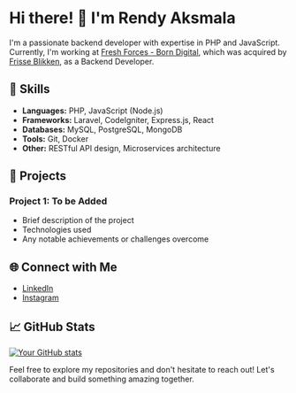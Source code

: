# Hi there! 👋 I'm Rendy Aksmala

I'm a passionate backend developer with expertise in PHP and JavaScript. Currently, I'm working at [Fresh Forces - Born Digital](https://freshforces.com/), which was acquired by [Frisse Blikken](https://frisseblikken.com/), as a Backend Developer.

## 💼 Skills

- **Languages:** PHP, JavaScript (Node.js)
- **Frameworks:** Laravel, CodeIgniter, Express.js, React
- **Databases:** MySQL, PostgreSQL, MongoDB
- **Tools:** Git, Docker
- **Other:** RESTful API design, Microservices architecture

## 🚀 Projects

### Project 1: To be Added
- Brief description of the project
- Technologies used
- Any notable achievements or challenges overcome

## 🌐 Connect with Me

- [LinkedIn](https://www.linkedin.com/in/raksmala/)
- [Instagram](https://www.instagram.com/raksmala/)

## 📈 GitHub Stats

[![Your GitHub stats](https://github-readme-stats.vercel.app/api?username=raksmala&show_icons=true&theme=radical)](https://github.com/raksmala)

Feel free to explore my repositories and don't hesitate to reach out! Let's collaborate and build something amazing together.
